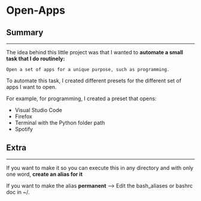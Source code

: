 # Open-Apps

## Summary
---
The idea behind this little project was that I wanted to **automate a small task that I do routinely:**
```
Open a set of apps for a unique purpose, such as programming.
```

To automate this task, I created different presets for the different set of apps I want to open.  

For example, for programming, I created a preset that opens: 
* Visual Studio Code 
* Firefox
* Terminal with the Python folder path  
* Spotify 


## Extra
---
If you want to make it so you can execute this in any directory and with only one word, **create an alias for it**  

If you want to make the alias **permanent** --> Edit the bash_aliases or bashrc doc in ~/.